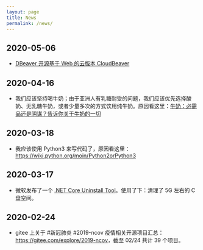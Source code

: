 ```yaml
---
layout: page
title: News
permalink: /news/
---
```


## 2020-05-06

- [DBeaver 开源基于 Web 的云版本 CloudBeaver](https://github.com/dbeaver/cloudbeaver)

## 2020-04-16

- 我们应该坚持喝牛奶；由于亚洲人有乳糖耐受的问题，我们应该优先选择酸奶、无乳糖牛奶，或者少量多次的方式饮用纯牛奶。原因看这里：[牛奶：必需品还是阴谋？告诉你关于牛奶的一切](https://m.ixigua.com/group/6810660097530790403/?app=video_article&timestamp=1587004260&utm_source=native_share&utm_medium=android&utm_campaign=client_share)

## 2020-03-18

- 我应该使用 Python3 来写代码了，原因看这里：<https://wiki.python.org/moin/Python2orPython3>

## 2020-03-17

- 微软发布了一个 [.NET Core Uninstall Tool](https://docs.microsoft.com/en-us/dotnet/core/additional-tools/uninstall-tool?tabs=windows)。使用了下：清理了 5G 左右的 C 盘空间。

## 2020-02-24

- gitee 上关于 #新冠肺炎 #2019-ncov  疫情相关开源项目汇总：<https://gitee.com/explore/2019-ncov>，截至 02/24 共计 39 个项目。
